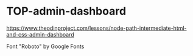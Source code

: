 # TOP-admin-dashboard
https://www.theodinproject.com/lessons/node-path-intermediate-html-and-css-admin-dashboard

Font "Roboto" by Google Fonts